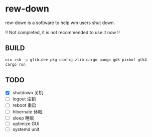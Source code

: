 # rew-down

rew-down is a software to help wm users shut down.

!! Not completed, it is not recommended to use it now !!

## BUILD

```bash
nix-zsh -p glib.dev pkg-config zlib cargo pango gdk-pixbuf gtk4 
cargo run
```

## TODO

- [x] shutdown   关机
- [ ] logout     注销
- [ ] reboot     重启
- [ ] hibernate  休眠 
- [ ] sleep      睡眠
- [ ] optimize GUI
- [ ] systemd unit
